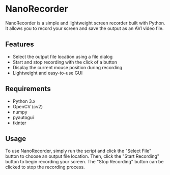 # NanoRecorder

NanoRecorder is a simple and lightweight screen recorder built with Python. It allows you to record your screen and save the output as an AVI video file.

## Features
- Select the output file location using a file dialog
- Start and stop recording with the click of a button
- Display the current mouse position during recording
- Lightweight and easy-to-use GUI

## Requirements
- Python 3.x
- OpenCV (cv2)
- numpy
- pyautogui
- tkinter

## Usage
To use NanoRecorder, simply run the script and click the "Select File" button to choose an output file location. Then, click the "Start Recording" button to begin recording your screen. The "Stop Recording" button can be clicked to stop the recording process.

